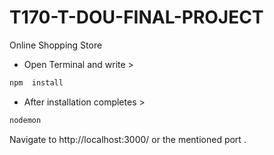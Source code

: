 # T170-T-DOU-FINAL-PROJECT
Online Shopping Store

- Open Terminal and write  >
``` bash
npm  install
```

- After installation completes  > 
``` bash
nodemon
```
Navigate to http://localhost:3000/ or the mentioned port .
